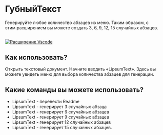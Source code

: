 # ГубныйТекст

Генерируйте любое количество абзацев из меню. Таким образом, с этим расширением вы можете создать 3, 6, 9, 12, 15 случайных абзацев.

##

[![Расширение Vscode](/translations/demo.gif 'Демо-версия расширения Vscode')](https://learnwithyan.com)

## Как использовать?

Открыть текстовый документ. Начните вводить «LipsumText». Здесь вы можете увидеть меню для выбора количества абзацев для генерации.

## Какие команды вы можете использовать?

- LipsumText - перевести Readme
- LipsumText - генерирует 3 случайных абзаца
- LipsumText - генерирует 6 случайных абзацев
- LipsumText - генерирует 9 случайных абзацев
- LipsumText - генерирует 12 случайных абзацев
- LipsumText - генерирует 15 случайных абзацев.

#
